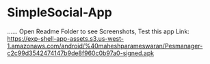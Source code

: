 # SimpleSocial-App
......
Open Readme Folder to see Screenshots,
Test this app Link: https://exp-shell-app-assets.s3.us-west-1.amazonaws.com/android/%40maheshparameswaran/Pesmanager-c2c99d3542474147b9de8f960c0b97a0-signed.apk
